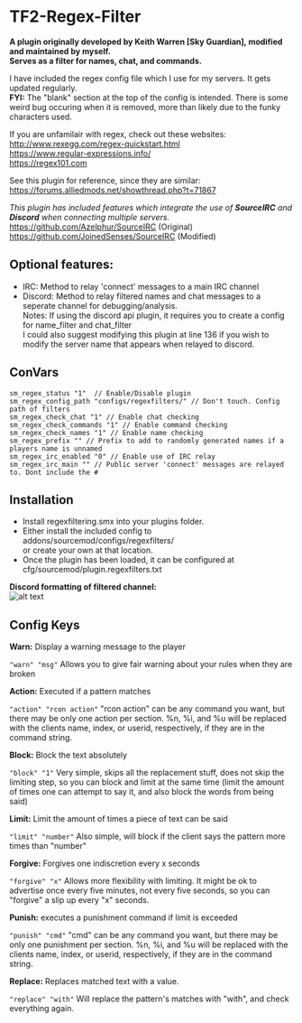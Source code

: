# TF2-Regex-Filter
**A plugin originally developed by Keith Warren [Sky Guardian], modified and maintained by myself.**  
**Serves as a filter for names, chat, and commands.**  
  
I have included the regex config file  which I use for my servers. It gets updated regularly.  
**FYI:** The "blank" section at the top of the config is intended. There is some weird bug occuring when it is removed, more than likely due to the funky characters used.  

If you are unfamilair with regex, check out  these websites:  
http://www.rexegg.com/regex-quickstart.html  
https://www.regular-expressions.info/  
https://regex101.com  

See this plugin for reference, since they are similar: https://forums.alliedmods.net/showthread.php?t=71867

*This plugin has included features which integrate the use of **SourceIRC** and **Discord** when connecting multiple servers.* 
https://github.com/Azelphur/SourceIRC (Original)  
https://github.com/JoinedSenses/SourceIRC (Modified)  
## Optional features:  
 * IRC: Method to relay 'connect' messages to a main IRC channel  
 * Discord: Method to relay filtered names and chat messages to a seperate channel for debugging/analysis.  
	Notes: If using the discord api plugin, it requires you to create a config for name_filter and chat_filter  
	  I could also suggest modifying this plugin at line 136 if you wish to modify the server name that appears when relayed to discord.

## ConVars
```
sm_regex_status "1"  // Enable/Disable plugin  
sm_regex_config_path "configs/regexfilters/" // Don't touch. Config path of filters  
sm_regex_check_chat "1" // Enable chat checking  
sm_regex_check_commands "1" // Enable command checking  
sm_regex_check_names "1" // Enable name checking  
sm_regex_prefix "" // Prefix to add to randomly generated names if a players name is unnamed  
sm_regex_irc_enabled "0" // Enable use of IRC relay  
sm_regex_irc_main "" // Public server 'connect' messages are relayed to. Dont include the #  
```
## Installation  
 * Install regexfiltering.smx into your plugins folder.  
 * Either install the included config to addons/sourcemod/configs/regexfilters/  
  or create your own at that location.
 * Once the plugin has been loaded, it can be configured at cfg/sourcemod/plugin.regexfilters.txt  

**Discord formatting of filtered channel:**  
![alt text](https://i.imgur.com/WhD5wUh.png)
  
  
## Config Keys
**Warn:** Display a warning message to the player

`"warn" "msg"`
Allows you to give fair warning about your rules when they are broken

**Action:** Executed if a pattern matches

`"action" "rcon action"`
"rcon action" can be any command you want, but there may be only one action per section.
%n, %i, and %u will be replaced with the clients name, index, or userid, respectively, if they are in the command string.

**Block:** Block the text absolutely

`"block" "1"`
Very simple, skips all the replacement stuff, does not skip the limiting step, so you can block and limit at the same time (limit the amount of times one can attempt to say it, and also block the words from being said)

**Limit:** Limit the amount of times a piece of text can be said

`"limit" "number"`
Also simple, will block if the client says the pattern more times than "number"

**Forgive:** Forgives one indiscretion every x seconds

`"forgive" "x"`
Allows more flexibility with limiting. It might be ok to advertise once every five minutes, not every five seconds, so you can "forgive" a slip up every "x" seconds.

**Punish:** executes a punishment command if limit is exceeded

`"punish" "cmd"`
"cmd" can be any command you want, but there may be only one punishment per section.
%n, %i, and %u will be replaced with the clients name, index, or userid, respectively, if they are in the command string.

**Replace:** Replaces matched text with a value.

`"replace" "with"`
Will replace the pattern's matches with "with", and check everything again.
